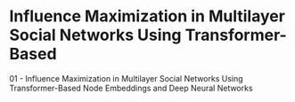 # Influence Maximization in Multilayer Social Networks Using Transformer-Based
 01 - Influence Maximization in Multilayer Social Networks Using Transformer-Based Node Embeddings and Deep Neural Networks
